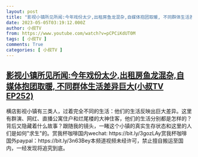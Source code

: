 ```yaml
---
layout: post
title: "影视小镇所见所闻:今年戏份太少,出租房鱼龙混杂,自媒体抱团取暖, 不同群体生活差异巨大(小叔TV EP252)"
date: 2023-05-05T03:19:12.000Z
author: 小叔TV
from: https://www.youtube.com/watch?v=pCPCiKdUT0M
tags: [ 小叔TV ]
comments: True
categories: [ 小叔TV ]
---
```

<!--1683256752000-->
[影视小镇所见所闻:今年戏份太少,出租房鱼龙混杂,自媒体抱团取暖, 不同群体生活差异巨大(小叔TV EP252)](https://www.youtube.com/watch?v=pCPCiKdUT0M)
------

<div>
横店影视小镇有三类人，过着完全不同的生活：他们的生活反映出巨大差异。这里有群演、网红、直播公寓住户和烂尾楼的大神住客，他们的生活分别都是怎样的？背后又隐藏着什么故事？跟随我的镜头，一睹这个小镇的真实生存状态和这里的人们是如何"求生"的。赏我杯咖啡国内wechat: https://bit.ly/3gozLAy赏我杯咖啡国外paypal：https://bit.ly/3n63Bey本频道视频未经许可，禁止擅自搬运至国内，一经发现将追究到底。
</div>
